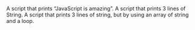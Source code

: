 A script that prints “JavaScript is amazing”.
A script that prints 3 lines of String.
A script that prints 3 lines of string, but by using an array of string and a loop.